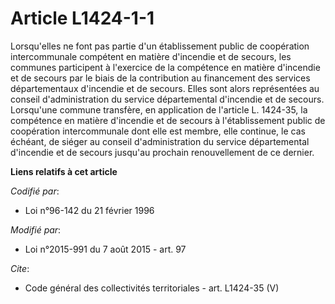 # Article L1424-1-1

Lorsqu'elles ne font pas partie d'un établissement public de coopération intercommunale compétent en matière d'incendie et de
secours, les communes participent à l'exercice de la compétence en matière d'incendie et de secours par le biais de la
contribution au financement des services départementaux d'incendie et de secours. Elles sont alors représentées au conseil
d'administration du service départemental d'incendie et de secours. Lorsqu'une commune transfère, en application de l'article
L. 1424-35, la compétence en matière d'incendie et de secours à l'établissement public de coopération intercommunale dont
elle est membre, elle continue, le cas échéant, de siéger au conseil d'administration du service départemental d'incendie et
de secours jusqu'au prochain renouvellement de ce dernier.

**Liens relatifs à cet article**

_Codifié par_:

  - Loi n°96-142 du 21 février 1996

_Modifié par_:

  - Loi n°2015-991 du 7 août 2015 - art. 97

_Cite_:

  - Code général des collectivités territoriales - art. L1424-35 (V)
